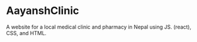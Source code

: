 # AayanshClinic
A website for a local medical clinic and pharmacy in Nepal using JS. (react), CSS, and HTML.

